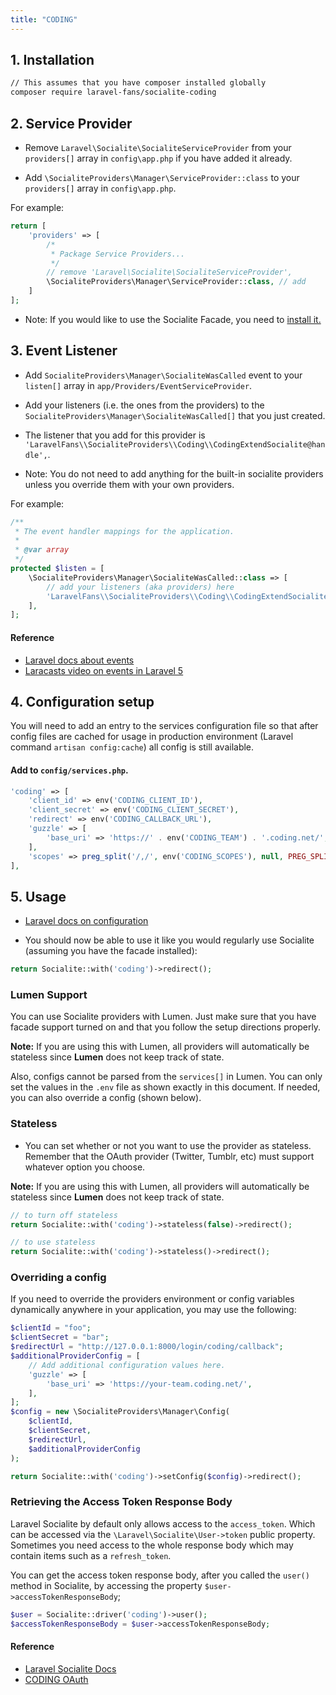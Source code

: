 ```yaml
---
title: "CODING"
---
```


## 1. Installation

```bash
// This assumes that you have composer installed globally
composer require laravel-fans/socialite-coding
```

## 2. Service Provider

* Remove `Laravel\Socialite\SocialiteServiceProvider` from your `providers[]` array in `config\app.php` if you have added it already.

* Add `\SocialiteProviders\Manager\ServiceProvider::class` to your `providers[]` array in `config\app.php`.

For example:

```php
return [
    'providers' => [
        /*
         * Package Service Providers...
         */
        // remove 'Laravel\Socialite\SocialiteServiceProvider',
        \SocialiteProviders\Manager\ServiceProvider::class, // add
    ]
];
```

* Note: If you would like to use the Socialite Facade, you need to [install it.](https://github.com/laravel/socialite)

## 3. Event Listener

* Add `SocialiteProviders\Manager\SocialiteWasCalled` event to your `listen[]` array  in `app/Providers/EventServiceProvider`.

* Add your listeners (i.e. the ones from the providers) to the `SocialiteProviders\Manager\SocialiteWasCalled[]` that you just created.

* The listener that you add for this provider is `'LaravelFans\\SocialiteProviders\\Coding\\CodingExtendSocialite@handle',`.

* Note: You do not need to add anything for the built-in socialite providers unless you override them with your own providers.

For example:

```php
/**
 * The event handler mappings for the application.
 *
 * @var array
 */
protected $listen = [
    \SocialiteProviders\Manager\SocialiteWasCalled::class => [
        // add your listeners (aka providers) here
        'LaravelFans\\SocialiteProviders\\Coding\\CodingExtendSocialite@handle',
    ],
];
```

#### Reference

* [Laravel docs about events](http://laravel.com/docs/events)
* [Laracasts video on events in Laravel 5](https://laracasts.com/lessons/laravel-5-events)

## 4. Configuration setup

You will need to add an entry to the services configuration file so that after config files are cached for usage in production environment (Laravel command `artisan config:cache`) all config is still available.

#### Add to `config/services.php`.

```php
'coding' => [
    'client_id' => env('CODING_CLIENT_ID'),
    'client_secret' => env('CODING_CLIENT_SECRET'),
    'redirect' => env('CODING_CALLBACK_URL'),
    'guzzle' => [
        'base_uri' => 'https://' . env('CODING_TEAM') . '.coding.net/',
    ],
    'scopes' => preg_split('/,/', env('CODING_SCOPES'), null, PREG_SPLIT_NO_EMPTY), // optional, can not use explode, see vlucas/phpdotenv#175
],
```

## 5. Usage

* [Laravel docs on configuration](http://laravel.com/docs/master/configuration)

* You should now be able to use it like you would regularly use Socialite (assuming you have the facade installed):

```php
return Socialite::with('coding')->redirect();
```

### Lumen Support

You can use Socialite providers with Lumen.  Just make sure that you have facade support turned on and that you follow the setup directions properly.

**Note:** If you are using this with Lumen, all providers will automatically be stateless since **Lumen** does not keep track of state.

Also, configs cannot be parsed from the `services[]` in Lumen.  You can only set the values in the `.env` file as shown exactly in this document.  If needed, you can
  also override a config (shown below).

### Stateless

* You can set whether or not you want to use the provider as stateless.  Remember that the OAuth provider (Twitter, Tumblr, etc) must support whatever option you choose.

**Note:** If you are using this with Lumen, all providers will automatically be stateless since **Lumen** does not keep track of state.

```php
// to turn off stateless
return Socialite::with('coding')->stateless(false)->redirect();

// to use stateless
return Socialite::with('coding')->stateless()->redirect();
```

### Overriding a config

If you need to override the providers environment or config variables dynamically anywhere in your application, you may use the following:

```php
$clientId = "foo";
$clientSecret = "bar";
$redirectUrl = "http://127.0.0.1:8000/login/coding/callback";
$additionalProviderConfig = [
    // Add additional configuration values here.
    'guzzle' => [
        'base_uri' => 'https://your-team.coding.net/',
    ],
];
$config = new \SocialiteProviders\Manager\Config(
    $clientId,
    $clientSecret,
    $redirectUrl,
    $additionalProviderConfig
);

return Socialite::with('coding')->setConfig($config)->redirect();
```

### Retrieving the Access Token Response Body

Laravel Socialite by default only allows access to the `access_token`.  Which can be accessed
via the `\Laravel\Socialite\User->token` public property.  Sometimes you need access to the whole response body which
may contain items such as a `refresh_token`.

You can get the access token response body, after you called the `user()` method in Socialite, by accessing the property `$user->accessTokenResponseBody`;

```php
$user = Socialite::driver('coding')->user();
$accessTokenResponseBody = $user->accessTokenResponseBody;
```

#### Reference

* [Laravel Socialite Docs](https://github.com/laravel/socialite)
* [CODING OAuth](https://help.coding.net/docs/project/open/oauth.html)
